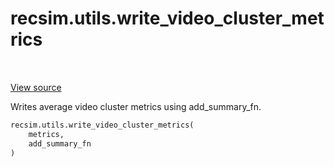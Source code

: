 <div itemscope itemtype="http://developers.google.com/ReferenceObject">
<meta itemprop="name" content="recsim.utils.write_video_cluster_metrics" />
<meta itemprop="path" content="Stable" />
</div>

# recsim.utils.write_video_cluster_metrics

<table class="tfo-notebook-buttons tfo-api" align="left">
</table>

<a target="_blank" href="https://github.com/google-research/recsim/recsim/utils.py">View
source</a>

Writes average video cluster metrics using add_summary_fn.

```python
recsim.utils.write_video_cluster_metrics(
    metrics,
    add_summary_fn
)
```

<!-- Placeholder for "Used in" -->
